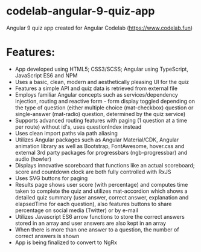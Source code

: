 # codelab-angular-9-quiz-app
Angular 9 quiz app created for Angular Codelab (https://www.codelab.fun)

# Features:
- App developed using HTML5; CSS3/SCSS; Angular using TypeScript, JavaScript ES6 and NPM
- Uses a basic, clean, modern and aesthetically pleasing UI for the quiz
- Features a simple API and quiz data is retrieved from external file
- Employs familiar Angular concepts such as services/dependency injection, routing and reactive form - form display toggled depending on the type of question (either multiple choice (mat-checkbox) question or single-answer (mat-radio) question, determined by the quiz service)
- Supports advanced routing features with paging (1 question at a time per route) without id's, uses questionIndex instead
- Uses clean import paths via path aliasing
- Utilizes Angular packages such as Angular Material/CDK, Angular animation library as well as Bootstrap, FontAwesome, hover.css and external 3rd party packages for progressbars (ngb-progressbar) and audio (howler)
- Displays innovative scoreboard that functions like an actual scoreboard; score and countdown clock are both fully controlled with RxJS
- Uses SVG buttons for paging
- Results page shows user score (with percentage) and computes time taken to complete the quiz and utilizes mat-accordion which shows a detailed quiz summary (user answer, correct answer, explanation and elapsedTime for each question), also features buttons to share percentage on social media (Twitter) or by e-mail
- Utilizes Javascript ES6 arrow functions to store the correct answers stored in an array and user answers are also kept in an array
- When there is more than one answer to a question, the number of correct answers is shown
- App is being finalized to convert to NgRx
